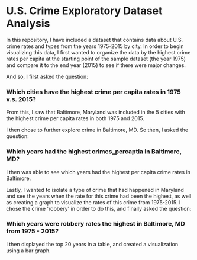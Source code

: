 # U.S. Crime Exploratory Dataset Analysis
In this repository, I have included a dataset that contains data about U.S. crime rates and types from the years 1975-2015 by city. In order to begin visualizing this data, I first wanted to organize the data by the highest crime rates per capita at the
starting point of the sample dataset (the year 1975) and compare it to the end year (2015) to see if there were major changes.

And so, I first asked the question: 
### Which cities have the highest crime per capita rates in 1975 v.s. 2015?

From this, I saw that Baltimore, Maryland was included in the 5 cities with the highest crime per capita rates in both 1975 and 2015.

I then chose to further explore crime in Baltimore, MD. So then, I asked the question: 
### Which years had the highest crimes_percaptia in Baltimore, MD?

I then was able to see which years had the highest per capita crime rates in Baltimore.

Lastly, I wanted to isolate a type of crime that had happened in Maryland and see the years when the rate for this crime had been the highest, as well as creating a graph to visualize the rates of this crime from 1975-2015. I chose the crime 'robbery'
in order to do this, and finally asked the question:
### Which years were robbery rates the highest in Baltimore, MD from 1975 - 2015?

I then displayed the top 20 years in a table, and created a visualization using a bar graph.
